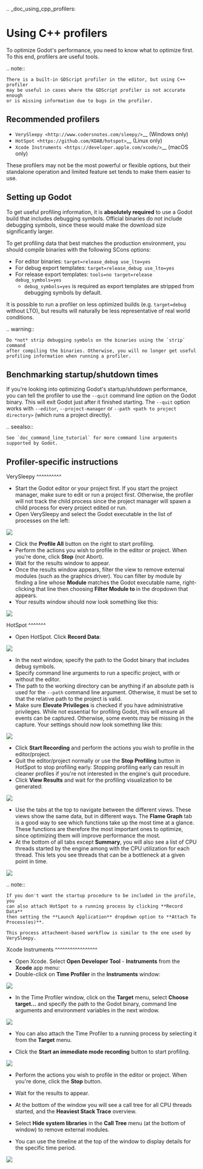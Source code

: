 .. _doc_using_cpp_profilers:

Using C++ profilers
===================

To optimize Godot's performance, you need to know what to optimize first.
To this end, profilers are useful tools.

.. note::

    There is a built-in GDScript profiler in the editor, but using C++ profiler
    may be useful in cases where the GDScript profiler is not accurate enough
    or is missing information due to bugs in the profiler.

Recommended profilers
---------------------

- `VerySleepy <http://www.codersnotes.com/sleepy/>`__ (Windows only)
- `HotSpot <https://github.com/KDAB/hotspot>`__ (Linux only)
- `Xcode Instruments <https://developer.apple.com/xcode/>`__ (macOS only)

These profilers may not be the most powerful or flexible options, but their
standalone operation and limited feature set tends to make them easier to use.

Setting up Godot
----------------

To get useful profiling information, it is **absolutely required** to use a Godot
build that includes debugging symbols. Official binaries do not include debugging
symbols, since these would make the download size significantly larger.

To get profiling data that best matches the production environment, you should
compile binaries with the following SCons options:

- For editor binaries: `target=release_debug use_lto=yes`
- For debug export templates: `target=release_debug use_lto=yes`
- For release export templates: `tools=no target=release debug_symbols=yes`
  - `debug_symbols=yes` is required as export templates are stripped from debugging symbols by default.

It is possible to run a profiler on less optimized builds (e.g. `target=debug` without LTO),
but results will naturally be less representative of real world conditions.

.. warning::

    Do *not* strip debugging symbols on the binaries using the `strip` command
    after compiling the binaries. Otherwise, you will no longer get useful
    profiling information when running a profiler.

Benchmarking startup/shutdown times
-----------------------------------

If you're looking into optimizing Godot's startup/shutdown performance,
you can tell the profiler to use the `--quit` command line option on the Godot binary.
This will exit Godot just after it finished starting.
The `--quit` option works with `--editor`, `--project-manager` or
`--path <path to project directory>` (which runs a project directly).

.. seealso::

    See `doc_command_line_tutorial` for more command line arguments
    supported by Godot.

Profiler-specific instructions
------------------------------

VerySleepy
^^^^^^^^^^

- Start the Godot editor or your project first.
  If you start the project manager, make sure to edit or run a project first.
  Otherwise, the profiler will not track the child process since the project manager
  will spawn a child process for every project edited or run.
- Open VerySleepy and select the Godot executable in the list of processes on the left:

![](img/cpp_profiler_verysleepy_select_process.png)

- Click the **Profile All** button on the right to start profiling.
- Perform the actions you wish to profile in the editor or project. When you're done, click **Stop** (*not* Abort).
- Wait for the results window to appear.
- Once the results window appears, filter the view to remove external modules (such as the graphics driver).
  You can filter by module by finding a line whose **Module** matches the Godot
  executable name, right-clicking that line then choosing
  **Filter Module to <Godot executable name>** in the dropdown that appears.
- Your results window should now look something like this:

![](img/cpp_profiler_verysleepy_results_filtered.png)

HotSpot
^^^^^^^

- Open HotSpot. Click **Record Data**:

![](img/cpp_profiler_hotspot_welcome.png)

- In the next window, specify the path to the Godot binary that includes debug symbols.
- Specify command line arguments to run a specific project, with or without the editor.
- The path to the working directory can be anything if an absolute path is used
  for the `--path` command line argument. Otherwise, it must be set to that
  the relative path to the project is valid.
- Make sure **Elevate Privileges** is checked if you have administrative privileges.
  While not essential for profiling Godot, this will ensure all events can be captured.
  Otherwise, some events may be missing in the capture.
  Your settings should now look something like this:

![](img/cpp_profiler_hotspot_record.png)

- Click **Start Recording** and perform the actions you wish to profile in the editor/project.
- Quit the editor/project normally or use the **Stop Profiling** button in HotSpot
  to stop profiling early. Stopping profiling early can result in cleaner profiles
  if you're not interested in the engine's quit procedure.
- Click **View Results** and wait for the profiling visualization to be generated:

![](img/cpp_profiler_hotspot_view_results.png)

- Use the tabs at the top to navigate between the different views. These views
  show the same data, but in different ways. The **Flame Graph** tab is a good
  way to see which functions take up the most time at a glance. These functions
  are therefore the most important ones to optimize, since optimizing them will
  improve performance the most.
- At the bottom of all tabs except **Summary**, you will also see a list of CPU threads
  started by the engine among with the CPU utilization for each thread.
  This lets you see threads that can be a bottleneck at a given point in time.

![](img/cpp_profiler_hotspot_flame_graph.png)

.. note::

    If you don't want the startup procedure to be included in the profile, you
    can also attach HotSpot to a running process by clicking **Record Data**
    then setting the **Launch Application** dropdown option to **Attach To
    Process(es)**.

    This process attachment-based workflow is similar to the one used by VerySleepy.

Xcode Instruments
^^^^^^^^^^^^^^^^^

- Open Xcode. Select **Open Developer Tool** - **Instruments** from the **Xcode** app menu:
- Double-click on **Time Profiler** in the **Instruments** window:

![](img/cpp_profiler_xcode_menu.png)

- In the Time Profiler window, click on the **Target** menu, select **Choose target...**
  and specify the path to the Godot binary, command line arguments and environment variables
  in the next window.

![](img/cpp_profiler_time_profiler.png)

- You can also attach the Time Profiler to a running process by selecting it from the **Target**
  menu.

- Click the **Start an immediate mode recording** button to start profiling.

![](img/cpp_profiler_time_profiler_record.png)

- Perform the actions you wish to profile in the editor or project. When you're done,
  click the **Stop** button.

- Wait for the results to appear.
- At the bottom of the window you will see a call tree for all CPU threads started, and
  the **Heaviest Stack Trace** overview.
- Select **Hide system libraries** in the **Call Tree** menu (at the bottom of window) to
  remove external modules.
- You can use the timeline at the top of the window to display details for the specific time period.

![](img/cpp_profiler_time_profiler_result.png)
